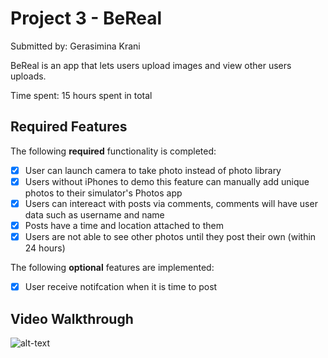 # Project 3 - BeReal

Submitted by: Gerasimina Krani

BeReal is an app that lets users upload images and view other users uploads.

Time spent: 15 hours spent in total

## Required Features

The following **required** functionality is completed:

- [X] User can launch camera to take photo instead of photo library
- [X] Users without iPhones to demo this feature can manually add unique photos to their simulator's Photos app
- [X] Users can intereact with posts via comments, comments will have user data such as username and name
- [X] Posts have a time and location attached to them
- [X] Users are not able to see other photos until they post their own (within 24 hours)	
 
The following **optional** features are implemented:

- [X] User receive notifcation when it is time to post

## Video Walkthrough

![alt-text](ScreenRecording.gif)
